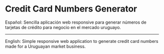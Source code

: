 # Credit Card Numbers Generator

Español:
Sencilla aplicación web responsive para generar números de tarjetas de crédito para negocio en el mercado uruguayo.

--------------------------------------------------------------------------------------------------------------------

English:
Simple responsive web application to generate credit card numbers made for a Uruguayan market business.
